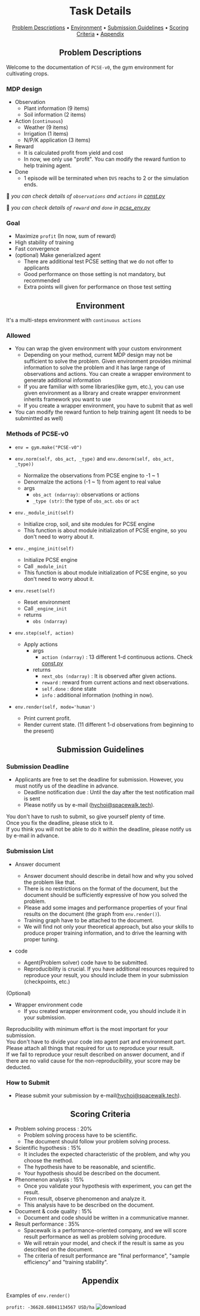 <h1 align="center">Task Details</h1>

<p align="center">
  <a href="#problem-descriptions">Problem Descriptions</a> •
  <a href="#environment">Environment</a> •
  <a href="#submission-guidelines">Submission Guidelines</a> •
  <a href="#scoring-criteria">Scoring Criteria</a> •
  <a href="#appendix">Appendix</a>
</p>

<h2 align="center">Problem Descriptions</h2>

Welcome to the documentation of `PCSE-v0`, the gym environment for cultivating crops.

<h3>MDP design</h3>

- Observation
  - Plant information (9 items) 
  - Soil information (2 items)  
- Action (`continuous`) 
  - Weather (9 items)  
  - Irrigation (1 items)  
  - N/P/K application (3 items)  
- Reward 
  - It is calculated profit from yield and cost
  - In now, we only use "profit". You can modify the reward funtion to help training agent.  
- Done
  - 1 episode will be terminated when `DVS` reachs to 2 or the simulation ends.

 
🔎 _you can check details of `observations` and `actions` in [const.py](https://github.com/TeamSPWK/spwk-agtech-task/blob/master/spwk_agtech/const.py)_

🔎 _you can check details of `reward` and `done` in [pcse_env.py](https://github.com/TeamSPWK/spwk-agtech-task/blob/develop/spwk_agtech/pcse_env.py)_

<h3>Goal</h3>

- Maximize `profit` (In now, sum of reward)  
- High stability of training
- Fast convergence
- (optional) Make generialized agent
  - There are additional test PCSE setting that we do not offer to applicants
  - Good performance on those setting is not mandatory, but recommended
  - Extra points will given for performance on those test setting

<h2 align="center">Environment</h2>

It's a multi-steps environment with `continuous actions`

<h3>Allowed</h3>

- You can wrap the given environment with your custom environment
    - Depending on your method, current MDP design may not be sufficient to solve the problem. Given environment provides minimal information to solve the problem and it has large range of observations and actions. You can create a wrapper environment to generate additional information
    - If you are familiar with some libraries(like gym, etc.), you can use given environment as a library and create wrapper environment inherits framework you want to use
    - If you create a wrapper environment, you have to submit that as well
- You can modify the reward funtion to help training agent (It needs to be submintted as well)


<h3>Methods of PCSE-v0</h3>

- `env = gym.make("PCSE-v0")`

- `env.norm(self, obs_act, _type)` and `env.denorm(self, obs_act, _type))`
  - Normalize the observations from PCSE engine to -1 ~ 1
  - Denormalze the actions (-1 ~ 1) from agent to real value
  - args
    - `obs_act (ndarray)`: observations or actions
    - `_type (str)`: the type of `obs_act`. `obs` or `act`


- `env._module_init(self)`
  - Initialize crop, soil, and site modules for PCSE engine
  - This function is about module initialization of PCSE engine, so you don't need to worry about it.

- `env._engine_init(self)`
  - Initialize PCSE engine
  - Call `_module_init`
  - This function is about module initialization of PCSE engine, so you don't need to worry about it.

- `env.reset(self)`
  - Reset environment
  - Call `_engine_init`
  - returns
    - `obs (ndarray)`

- `env.step(self, action)`
  - Apply actions
      - args
          - `action (ndarray)` : 13 different 1-d continuous actions. Check [const.py](https://github.com/TeamSPWK/spwk-agtech-task/blob/master/spwk_agtech/const.py)
      - returns
          - `next_obs (ndarray)` : It is observed after given actions.
          - `reward` : reward from current actions and next observations.
          - `self.done` : done state
          - `info` : additional information (nothing in now).

- `env.render(self, mode='human')`
  - Print current profit.
  - Render current state. (11 different 1-d observations from beginning to the present)

<h2 align="center">Submission Guidelines</h2>

<h3>Submission Deadline</h3>

- Applicants are free to set the deadline for submission. However, you must notify us of the deadline in advance.
    - Deadline notification due : Until the day after the test notification mail is sent
    - Please notify us by e-mail (<hychoi@spacewalk.tech>).

You don't have to rush to submit, so give yourself plenty of time.  
Once you fix the deadline, please stick to it.  
If you think you will not be able to do it within the deadline, please notify us by e-mail in advance.  

<h3>Submission List</h3>

- Answer document
    - Answer document should describe in detail how and why you solved the problem like that.
    - There is no restrictions on the format of the document, but the document should be sufficiently expressive of how you solved the problem.
    - Please add some images and performance properties of your final results on the document (the graph from `env.render()`).
    - Training graph have to be attached to the document.
    - We will find not only your theoretical approach, but also your skills to produce proper training information, and to drive the learning with proper tuning.

- code
    - Agent(Problem solver) code have to be submitted.
    - Reproducibility is crucial. If you have additional resources required to reproduce your result, you should include them in your submission (checkpoints, etc.)

(Optional)
- Wrapper environment code
    - If you created wrapper environment code, you should include it in your submission.

Reproducibility with minimum effort is the most important for your submission.  
You don't have to divide your code into agent part and environment part.  
Please attach all things that required for us to reproduce your result.  
If we fail to reproduce your result described on answer document, and if there are no valid cause for the non-reproducibility, your score may be deducted.  

<h3>How to Submit</h3>

- Please submit your submission by e-mail(<hychoi@spacewalk.tech>).

<h2 align="center">Scoring Criteria</h2>

- Problem solving process : 20%
    - Problem solving process have to be scientific.
    - The document should follow your problem solving process.
- Scientific hypothesis : 15%
    - It includes the expected characteristic of the problem, and why you choose the method.
    - The hypothesis have to be reasonable, and scientific.
    - Your hypothesis should be described on the document.
- Phenomenon analysis : 15%
    - Once you validate your hypothesis with experiment, you can get the result.
    - From result, observe phenomenon and analyze it.
    - This analysis have to be described on the document.
- Document & code quality : 15%
    - Document and code should be written in a communicative manner.
- Result performance : 35%
    - Spacewalk is a performance-oriented company, and we will score result performance as well as problem solving procedure.
    - We will retrain your model, and check if the result is same as you described on the document.
    - The criteria of result performance are "final performance", "sample efficiency" and "training stability".

<h2 align="center">Appendix</h2>

Examples of `env.render()`

`profit: -36628.68041134567 USD/ha`
![download](https://user-images.githubusercontent.com/87963916/128451737-0848aa67-8e61-4209-886f-f29860af3b5e.png)


